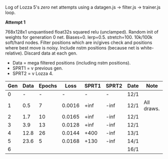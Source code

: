 Log of Lozza 5's *zero* net attempts using a datagen.js -> filter.js -> trainer.js loop.

**Attempt 1**

768x128x1 unquantised float32s squared relu (unclamped). Random init of weights for generation 0 net. Biases=0. lerp=0.5. stretch=100. 10k/100k soft/hard nodes. Filter positions which are in/gives check and positions where best move is noisy. Include nstm positions (because net is white-relative). Discard data at each gen.

- Data = mega filtered positions (including nstm positions). 
- SPRT1 = v previous gen.
- SPRT2 = v Lozza 4.

| Gen | Data | Epochs | Loss | SPRT1 | SPRT2 | Date | Note |
| --- | ---- | ------ | ---- | ----- | ----- | ---- | ---- | 
| 0  | -     | -  | -      | -    | -    | 12/1 |  |
| 1  | 0.5   | 7  | 0.0016 | +inf | -inf | 12/1 | All draws. |
| 2  | 1.7   | 10 | 0.0165 | +inf | -inf | 12/1 | |
| 3  | 3.9   | 13 | 0.0128 | +inf | -inf | 12/1 | |
| 4  | 12.8  | 26 | 0.0144 | +400 | -inf | 13/1 | |
| 5  | 23.6  | 5 | 0.0168 | +130 | -inf | 14/1 | |
| 6  |   |  |  |  |  | 16/1 | |



